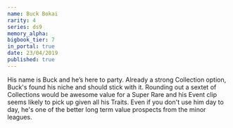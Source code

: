 ```yaml
---
name: Buck Bokai
rarity: 4
series: ds9
memory_alpha:
bigbook_tier: 7
in_portal: true
date: 23/04/2019
published: true
---
```


His name is Buck and he’s here to party. Already a strong Collection option, Buck's found his niche and should stick with it. Rounding out a sextet of Collections would be awesome value for a Super Rare and his Event clip seems likely to pick up given all his Traits. Even if you don't use him day to day, he's one of the better long term value prospects from the minor leagues.
